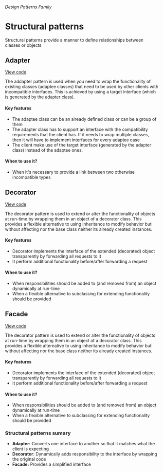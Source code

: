 ###### Design Patterns Family

# Structural patterns
Structural patterns provide a manner to define relationships between classes or objects

## Adapter
[View code](https://github.com/joseivansandoya/patterns-in-javascript/blob/master/design-patterns/structural/adapter.js)

The addapter pattern is used when you need to wrap the functionality of existing classes (adaptee classes) that need to be used by other clients with incompatible interfaces. This is achieved by using a target interface (which is generated by the adapter class).
#### Key features
- The adaptee class can be an already defined class or can be a group of them
- The adapter class has to support an interface with the compatibility requirements that the client has. If it needs to wrap multiple classes, then it will have to implement interfaces for every adaptee case
- The client make use of the target interface (generated by the adapter class) instead of the adaptee ones.
#### When to use it?
- When it's necessary to provide a link between two otherwise incompatible types


## Decorator
[View code](https://github.com/joseivansandoya/patterns-in-javascript/blob/master/design-patterns/structural/decorator.js)

The decorator pattern is used to extend or alter the functionality of objects at run-time by wrapping them in an object of a decorator class. This provides a flexible alternative to using inheritance to modify behavior but without affecting nor the base class neither its already created instances.
#### Key features
- Decorator implements the interface of the extended (decorated) object transparently by forwarding all requests to it
- It perform additional functionality before/after forwarding a request
#### When to use it?
- When responsibilities should be added to (and removed from) an object dynamically at run-time
- When a flexible alternative to subclassing for extending functionality should be provided


## Facade
[View code](https://github.com/joseivansandoya/patterns-in-javascript/blob/master/design-patterns/structural/facade.js)

The decorator pattern is used to extend or alter the functionality of objects at run-time by wrapping them in an object of a decorator class. This provides a flexible alternative to using inheritance to modify behavior but without affecting nor the base class neither its already created instances.
#### Key features
- Decorator implements the interface of the extended (decorated) object transparently by forwarding all requests to it
- It perform additional functionality before/after forwarding a request
#### When to use it?
- When responsibilities should be added to (and removed from) an object dynamically at run-time
- When a flexible alternative to subclassing for extending functionality should be provided



### Structural patterns sumary
- **Adapter:** Converts one interface to another so that it matches what the client is expecting
- **Decorator:** Dynamically adds responsibility to the interface by wrapping the original code
- **Facade:** Provides a simplified interface
